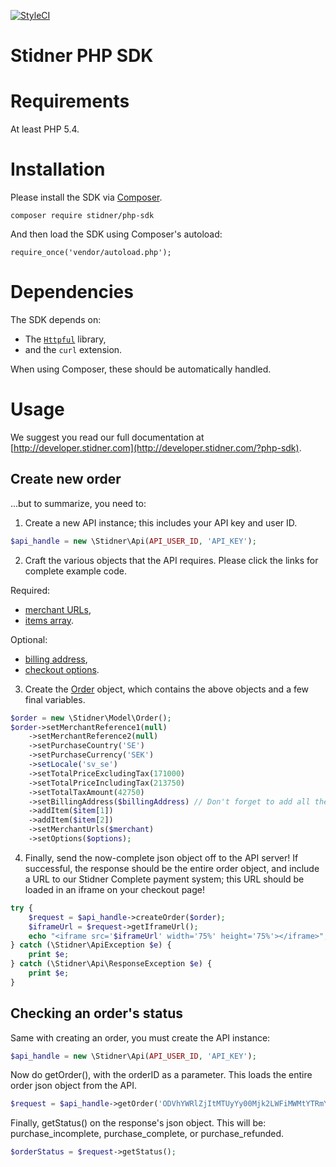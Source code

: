 [![StyleCI](https://styleci.io/repos/59211152/shield)](https://styleci.io/repos/59211152)

Stidner PHP SDK
===============

# Requirements

At least PHP 5.4.

# Installation

Please install the SDK via [Composer](https://getcomposer.org/).

    composer require stidner/php-sdk

And then load the SDK using Composer's autoload:

    require_once('vendor/autoload.php');

# Dependencies

The SDK depends on:

- The [`Httpful`](https://github.com/nategood/httpful) library,
- and the `curl` extension.

When using Composer, these should be automatically handled.

# Usage

We suggest you read our full documentation at [http://developer.stidner.com](http://developer.stidner.com/?php-sdk).

## Create new order

...but to summarize, you need to:

1) Create a new API instance; this includes your API key and user ID.

```php
$api_handle = new \Stidner\Api(API_USER_ID, 'API_KEY');
```

2) Craft the various objects that the API requires.
Please click the links for complete example code.

Required:
- [merchant URLs](http://developer.stidner.com/?php-sdk#urls-subobject),
- [items array](http://developer.stidner.com/?php-sdk#item-subobject).

Optional:
- [billing address](http://developer.stidner.com/?php-sdk#address-subobject),
- [checkout options](http://developer.stidner.com/?php-sdk#options-subobject).

3) Create the [Order](http://developer.stidner.com/?php-sdk#order-object) object, which contains the above objects and a few final variables.

```php
$order = new \Stidner\Model\Order();
$order->setMerchantReference1(null)
    ->setMerchantReference2(null)
    ->setPurchaseCountry('SE')
    ->setPurchaseCurrency('SEK')
    ->setLocale('sv_se')
    ->setTotalPriceExcludingTax(171000)
    ->setTotalPriceIncludingTax(213750)
    ->setTotalTaxAmount(42750)
    ->setBillingAddress($billingAddress) // Don't forget to add all the objects!
    ->addItem($item[1])
    ->addItem($item[2])
    ->setMerchantUrls($merchant)
    ->setOptions($options);
```

4) Finally, send the now-complete json object off to the API server! If successful, the response should be the entire order object, and include a URL to our Stidner Complete payment system; this URL should be loaded in an iframe on your checkout page!

```php
try {
    $request = $api_handle->createOrder($order);
    $iframeUrl = $request->getIframeUrl();
    echo "<iframe src='$iframeUrl' width='75%' height='75%'></iframe>";
} catch (\Stidner\ApiException $e) {
    print $e;
} catch (\Stidner\Api\ResponseException $e) {
    print $e;
}
```

## Checking an order's status

Same with creating an order, you must create the API instance:

```php
$api_handle = new \Stidner\Api(API_USER_ID, 'API_KEY');
```

Now do getOrder(), with the orderID as a parameter. This loads the entire order json object from the API.

```php
$request = $api_handle->getOrder('ODVhYWRlZjItMTUyYy00Mjk2LWFiMWMtYTRmY2RlYTBjYmU1');
```

Finally, getStatus() on the response's json object. This will be: purchase_incomplete, purchase_complete, or purchase_refunded.
```php
$orderStatus = $request->getStatus();
```

